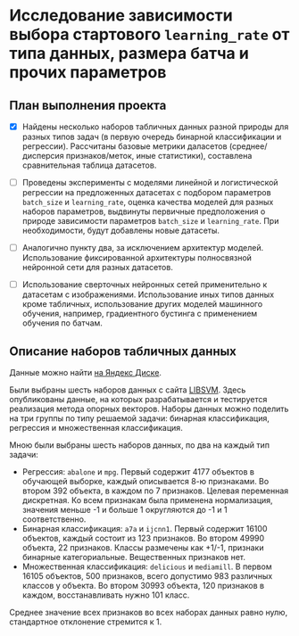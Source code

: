 # Исследование зависимости выбора стартового `learning_rate` от типа данных, размера батча и прочих параметров

## План выполнения проекта

- [x] Найдены несколько наборов табличных данных разной природы для разных типов задач (в первую очередь бинарной классификации и регрессии). Рассчитаны базовые метрики даласетов (среднее/дисперсия признаков/меток, иные статистики), составлена сравнительная таблица датасетов. 
- [ ] Проведены эксперименты с моделями линейной и логистической регрессии на предложенных датасетах с подбором параметров `batch_size` и `learning_rate`, оценка качества моделей для разных наборов параметров, выдвинуты первичные предположения о природе зависимости параметров `batch_size` и `learning_rate`. При необходимости, будут добавлены новые датасеты. 
- [ ] Аналогично пункту два, за исключением архитектур моделей. Использование фиксированной архитектуры полносвязной нейронной сети для разных датасетов. 
- [ ] Использование сверточных нейронных сетей применительно к датасетам с изображениями. Использование иных типов данных кроме табличных, использование других моделей машинного обучения, например, градиентного бустинга с применением обучения по батчам.


## Описание наборов табличных данных

Данные можно найти [на Яндекс Диске](https://disk.yandex.ru/d/cPaNWg9CACnvwg).

Были выбраны шесть наборов данных с сайта [LIBSVM](https://www.csie.ntu.edu.tw/~cjlin/libsvmtools/datasets/).
Здесь опубликованы данные, на которых разрабатывается и тестируется реализация метода опорных векторов.
Наборы данных можно поделить на три группы по типу решаемой задачи: бинарная классификация, регрессия и множественная классификация.

Мною были выбраны шесть наборов данных, по два на каждый тип задачи:

- Регрессия: `abalone` и `mpg`. Первый содержит 4177 объектов в обучающей выборке, каждый описывается 8-ю признаками. Во втором 392 объекта, в каждом по 7 признаков. Целевая переменная дискретная. Ко всем признакам была применена нормализация, значения меньше -1 и больше 1 округляются до -1 и 1 соответственно.
- Бинарная классификация: `a7a` и `ijcnn1`. Первый содержит 16100 объектов, каждый состоит из 123 признаков. Во втором 49990 объекта, 22 признаков. Классы размечены как +1/-1, признаки бинарные категориальные. Вещественных признаков нет.
- Множественная классификация: `delicious` и `mediamill`. В первом 16105 объектов, 500 признаков, всего допустимо 983 различных классов у объекта. Во втором 30993 объекта, 120 признаков в каждом, восстанавливать нужно 101 класс.

Среднее значение всех признаков во всех наборах данных равно нулю, стандартное отклонение стремится к 1.
